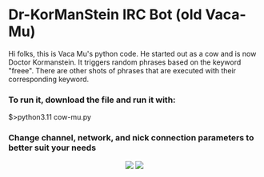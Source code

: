 <h1>Dr-KorManStein IRC Bot (old Vaca-Mu)</h1>
<p>Hi folks, this is Vaca Mu's python code. He started out as a cow and is now Doctor Kormanstein. 
It triggers random phrases based on the keyword "freee". There are other shots of phrases that are executed with their corresponding keyword.</p>
<h3>To run it, download the file and run it with:</h3>
<p>$>python3.11 cow-mu.py</p>
<h3>Change channel, network, and nick connection parameters to better suit your needs</h3>
<center>
  <img src="https://lab.psy-k.org/blindos/cow.gif"></img>
   <img src="https://lab.psy-k.org/fotos/Dr-Kormanstein-sc-fi.png"></img>
</center> 
